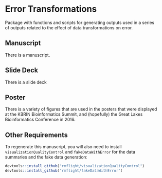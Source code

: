 # Error Transformations

Package with functions and scripts for generating outputs used in a series
of outputs related to the effect of data transformations on error.

## Manuscript

There is a manuscript.

## Slide Deck

There is a slide deck

## Poster

There is a variety of figures that are used in the posters that were displayed
at the KBRIN Bioinformatics Summit, and (hopefully) the Great Lakes Bioinformatics
Conference in 2016.

## Other Requirements

To regenerate this manuscript, you will also need to install `visualizationQualityControl`
and `fakeDataWithError` for the data summaries and the fake data generation:

```r 
devtools::install_github("rmflight/visualizationQualityControl") 
devtools::install_github("rmflight/fakeDataWithError") 
```
